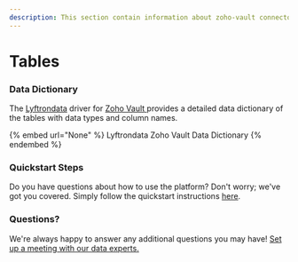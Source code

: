 ```yaml
---
description: This section contain information about zoho-vault connector tables information
---
```


# Tables

### Data Dictionary

The [Lyftrondata](https://www.lyftrondata.com/) driver for [Zoho Vault](None/)[ ](https://www.lyftrondata.com/integration/zoho-vault/)provides a detailed data dictionary of the tables with data types and column names.

{% embed url="None" %}
Lyftrondata Zoho Vault Data Dictionary
{% endembed %}

### Quickstart Steps

Do you have questions about how to use the platform? Don't worry; we've got you covered. Simply follow the quickstart instructions [here](../README.md).

### Questions? <a href="#questions" id="questions"></a>

We're always happy to answer any additional questions you may have! [Set up a meeting with our data experts.](https://www.lyftrondata.com/book-a-meeting/)

